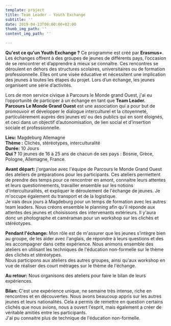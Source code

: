 ```yaml
---
template: project
title: Team Leader - Youth Exchange
subtitle: ''
date: 2019-04-23T00:00:00+02:00
thumb_img_path: ''
content_img_path: ''

---
```

**Qu'est ce qu'un Youth Exchange ?** Ce programme est créé par **Erasmus+**. Les échanges offrent à des groupes de jeunes de différents pays, l’occasion de se rencontrer et d’apprendre à mieux se connaître. Ces rencontres se déroulent en dehors des structures scolaires, universitaires ou de formation professionnelle. Elles ont une visée éducative et nécessitent une implication des jeunes à toutes les étapes du projet. Lors d’un échange, les jeunes organisent une série d’activités.  
  
Lors de mon service civique à Parcours le Monde grand Ouest, j'ai eu l’opportunité de participer à un échange en tant que **Team Leader.**   
**Parcours Le Monde Grand Ouest**  est une association qui a pour but de promouvoir et développer le dialogue interculturel et la citoyenneté, particulièrement auprès des jeunes et/ ou des publics qui en sont éloignés, et ceci dans un objectif d’autonomisation, de lien social et d’insertion sociale et professionnelle.

**Lieu:** Magdeburg Allemagne  
**Thème :** Clichés, stéréotypes, interculturalité  
**Durée:** 10 Jours  
**Qui ?** 10 jeunes de 16 à 25 ans de chacun de ses pays : Bosnie, Grèce, Pologne, Allemagne, France.

**Avant départ:** j'organise avec l'équipe de Parcours le Monde Grand Ouest des ateliers de préparations pour les participants. Ces ateliers permettent de prendre des temps pour ce rencontrer en amont, connaitre leurs attentes et leurs questionnements, travailler ensemble sur les notions d'interculturalités, et expliquer le déroulement de l'échange de jeunes. Je m'occupe également du transport et de la logistique.  
Je vais deux jours à Magdeburg pour un temps de formation avec les autres team leaders. Nous créons ensemble le planning afin qu'il réponde aux attentes des jeunes et choisissons des intervenants extérieurs. Il y'aura donc un photographe et caméraman pour un workshop sur les clichés et stéréotypes.   
  
**Pendant l'échange:** Mon rôle est de m'assurer que les jeunes s’intègre bien au groupe, de les aider avec l'anglais, de répondre à leurs questions et des les accompagner dans cette expérience. Nous animons ensemble des ateliers en utilisant les techniques de l'éducation non-formelle sur le thème des clichés et stéréotypes.   
Nous participons aux ateliers des autres groupes, ainsi qu'aux workshop en vue de réaliser des court métrages sur le thème de l'échange.   
  
**Au retour:** Nous organisons des ateliers pour faire le bilan de leurs expériences.   
  
**Bilan:** C'est une expérience unique, ne semaine très intense, riche en rencontres et en découvertes. Nous avons beaucoup appris sur les autres jeunes et leurs nationalités. Cela a permis de remettre en question certains clichés que nous avions, nous a ouvert l'esprit, mais également a créer de véritable amitiés entre les participants.   
J'ai pu connaitre plus de technique de l'éducation non-formelle. 